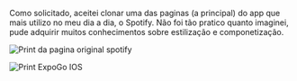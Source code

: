 Como solicitado, aceitei clonar uma das paginas (a principal) do app que mais utilizo no meu dia a dia, o Spotify.
Não foi tão pratico quanto imaginei, pude adquirir muitos conhecimentos sobre estilização e componetização.

![Print da pagina original spotify](https://github.com/user-attachments/assets/fa6b3404-a8f7-4cea-a92e-d5f2c23c5b99)

![Print ExpoGo IOS](https://github.com/user-attachments/assets/110dca42-90e1-4324-9016-1449b6954227)
